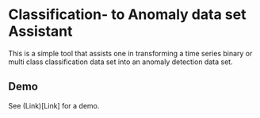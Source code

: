 #  Classification- to Anomaly data set Assistant
This is a simple tool that assists one in transforming a time series binary or multi class classification data set into an anomaly detection data set.

## Demo
See (Link)[Link] for a demo.

